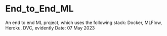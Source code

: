 # End_to_End_ML
An end to end ML project, which uses the following stack: Docker, MLFlow, Heroku, DVC, evidently
Date: 07 May 2023
